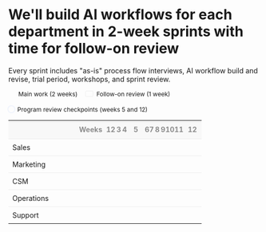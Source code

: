 # We'll build AI workflows for each department in 2-week sprints with time for follow-on review

Every sprint includes "as-is" process flow interviews, AI workflow build and revise, trial period, workshops, and sprint review.

<div style="font-size: 12px; margin: 8px 0 12px; display:flex; align-items:center; gap:16px; flex-wrap: wrap;">
  <span style="display:inline-flex; align-items:center; gap:6px;">
    <span style="width:14px; height:10px; display:inline-block; background: var(--horizon-accent); border-radius: 2px;"></span>
    <span>Main work (2 weeks)</span>
  </span>
  <span style="display:inline-flex; align-items:center; gap:6px;">
    <span style="width:14px; height:10px; display:inline-block; background: rgba(var(--horizon-accent-rgb), 0.22); border: 1px solid rgba(0,0,0,0.06); border-radius: 2px;"></span>
    <span>Follow-on review (1 week)</span>
  </span>
  <span style="display:inline-flex; align-items:center; gap:6px;">
    <span style="width:12px; height:12px; display:inline-block; border:2px solid var(--horizon-accent); border-radius: 9999px; box-shadow: 0 0 0 2px rgba(37,99,235,0.06);"></span>
    <span>Program review checkpoints (weeks 5 and 12)</span>
  </span>
</div>

<table class="timeline-week-highlight" style="width:100%; border-collapse: collapse; font-size: 14px; table-layout:fixed;">
  <colgroup>
    <col style="width:180px;">
    <col span="12" style="width:auto;">
  </colgroup>
  <thead>
    <tr style="color: rgb(140, 140, 140)">
      <th style="text-align:right; padding:6px 8px; border-bottom:1px solid #eee; background: rgba(0,0,0,0.02); width:180px;">Weeks</th>
      <th style="text-align:center; padding:6px 0; border-bottom:1px solid #eee; background: rgba(0,0,0,0.02);">1</th>
      <th style="text-align:center; padding:6px 0; border-bottom:1px solid #eee; background: rgba(0,0,0,0.02);">2</th>
      <th style="text-align:center; padding:6px 0; border-bottom:1px solid #eee; background: rgba(0,0,0,0.02);">3</th>
      <th style="text-align:center; padding:6px 0; border-bottom:1px solid #eee; background: rgba(0,0,0,0.02);">4</th>
      <th title="Program review" style="text-align:center; padding:6px 0; border-bottom:1px solid #eee; background: rgba(0,0,0,0.02);">
        <span style="display:inline-flex; align-items:center; justify-content:center; min-width:24px; height:24px; padding:0 6px; border:2px solid var(--horizon-accent); border-radius:9999px; font-weight:700; line-height:1;">5</span>
      </th>
      <th style="text-align:center; padding:6px 0; border-bottom:1px solid #eee; background: rgba(0,0,0,0.02);">6</th>
      <th style="text-align:center; padding:6px 0; border-bottom:1px solid #eee; background: rgba(0,0,0,0.02);">7</th>
      <th style="text-align:center; padding:6px 0; border-bottom:1px solid #eee; background: rgba(0,0,0,0.02);">8</th>
      <th style="text-align:center; padding:6px 0; border-bottom:1px solid #eee; background: rgba(0,0,0,0.02);">9</th>
      <th style="text-align:center; padding:6px 0; border-bottom:1px solid #eee; background: rgba(0,0,0,0.02);">10</th>
      <th style="text-align:center; padding:6px 0; border-bottom:1px solid #eee; background: rgba(0,0,0,0.02);">11</th>
      <th title="Program review" style="text-align:center; padding:6px 0; border-bottom:1px solid #eee; background: rgba(0,0,0,0.02);">
        <span style="display:inline-flex; align-items:center; justify-content:center; min-width:24px; height:24px; padding:0 6px; border:2px solid var(--horizon-accent); border-radius:9999px; font-weight:700; line-height:1;">12</span>
      </th>
    </tr>
  </thead>
  <tbody>
    <tr>
      <td style="border-top:1px solid #eee; padding:8px; text-align:left; white-space:nowrap;">Sales</td>
      <td colspan="2" style="border-top:1px solid #eee; background: var(--horizon-accent);"></td>
      <td colspan="1" style="border-top:1px solid #eee; background: rgba(var(--horizon-accent-rgb), 0.22);"></td>
      <td colspan="9" style="border-top:1px solid #eee;"></td>
    </tr>
    <tr>
      <td style="border-top:1px solid #eee; padding:8px; text-align:left; white-space:nowrap;">Marketing</td>
      <td colspan="2" style="border-top:1px solid #eee;"></td>
      <td colspan="2" style="border-top:1px solid #eee; background: var(--horizon-accent);"></td>
      <td colspan="1" style="border-top:1px solid #eee; background: rgba(var(--horizon-accent-rgb), 0.22);"></td>
      <td colspan="7" style="border-top:1px solid #eee;"></td>
    </tr>
    <tr>
      <td style="border-top:1px solid #eee; padding:8px; text-align:left; white-space:nowrap;">CSM</td>
      <td colspan="5" style="border-top:1px solid #eee;"></td>
      <td colspan="2" style="border-top:1px solid #eee; background: var(--horizon-accent);"></td>
      <td colspan="1" style="border-top:1px solid #eee; background: rgba(var(--horizon-accent-rgb), 0.22);"></td>
      <td colspan="4" style="border-top:1px solid #eee;"></td>
    </tr>
    <tr>
      <td style="border-top:1px solid #eee; padding:8px; text-align:left; white-space:nowrap;">Operations</td>
      <td colspan="7" style="border-top:1px solid #eee;"></td>
      <td colspan="2" style="border-top:1px solid #eee; background: var(--horizon-accent);"></td>
      <td colspan="1" style="border-top:1px solid #eee; background: rgba(var(--horizon-accent-rgb), 0.22);"></td>
      <td colspan="2" style="border-top:1px solid #eee;"></td>
    </tr>
    <tr>
      <td style="border-top:1px solid #eee; padding:8px; text-align:left; white-space:nowrap;">Support</td>
      <td colspan="8" style="border-top:1px solid #eee;"></td>
      <td colspan="2" style="border-top:1px solid #eee; background: var(--horizon-accent);"></td>
      <td colspan="1" style="border-top:1px solid #eee; background: rgba(var(--horizon-accent-rgb), 0.22);"></td>
      <td colspan="1" style="border-top:1px solid #eee;"></td>
    </tr>
  </tbody>
</table>

